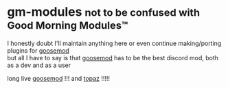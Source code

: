# gm-modules <small>not to be confused with Good Morning Modules:tm:</small>

I honestly doubt I'll maintain anything here or even continue making/porting plugins for [goosemod](https://goosemod.com)<br>
but all I have to say is that [goosemod](https://goosemod.com) has to be the best discord mod, both as a dev and as a user

long live [goosemod](https://goosemod.com) !!! and [topaz](https://topaz.goosemod.com) !!!!!